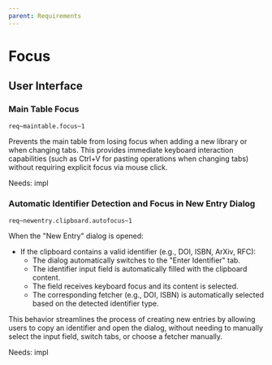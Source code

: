 ```yaml
---
parent: Requirements
---
```

# Focus

## User Interface

### Main Table Focus
`req~maintable.focus~1`

Prevents the main table from losing focus when adding a new library or  when changing tabs.
This provides immediate keyboard interaction capabilities (such as Ctrl+V for pasting operations when changing tabs) without requiring explicit focus via mouse click.

Needs: impl

### Automatic Identifier Detection and Focus in New Entry Dialog
`req~newentry.clipboard.autofocus~1`

When the "New Entry" dialog is opened:
- If the clipboard contains a valid identifier (e.g., DOI, ISBN, ArXiv, RFC):
    - The dialog automatically switches to the "Enter Identifier" tab.
    - The identifier input field is automatically filled with the clipboard content.
    - The field receives keyboard focus and its content is selected.
    - The corresponding fetcher (e.g., DOI, ISBN) is automatically selected based on the detected identifier type.

This behavior streamlines the process of creating new entries by allowing users to copy an identifier and open the dialog, without needing to manually select the input field, switch tabs, or choose a fetcher manually.

Needs: impl

<!-- markdownlint-disable-file MD022 -->
